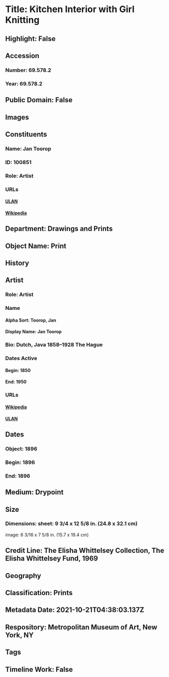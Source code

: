 # Title: Kitchen Interior with Girl Knitting
## Highlight: False
## Accession
### Number: 69.578.2
### Year: 69.578.2
## Public Domain: False
## Images
## Constituents
### Name: Jan Toorop
### ID: 100851
### Role: Artist
### URLs
#### [ULAN](http://vocab.getty.edu/page/ulan/500017535)
#### [Wikipedia](https://www.wikidata.org/wiki/Q369416)
## Department: Drawings and Prints
## Object Name: Print
## History
## Artist
### Role: Artist
### Name
#### Alpha Sort: Toorop, Jan
#### Display Name: Jan Toorop
### Bio: Dutch, Java 1858–1928 The Hague
### Dates Active
#### Begin: 1850
#### End: 1950
### URLs
#### [Wikipedia](https://www.wikidata.org/wiki/Q369416)
#### [ULAN](http://vocab.getty.edu/page/ulan/500017535)
## Dates
### Object: 1896
### Begin: 1896
### End: 1896
## Medium: Drypoint
## Size
### Dimensions: sheet: 9 3/4 x 12 5/8 in. (24.8 x 32.1 cm)
image: 6 3/16 x 7 5/8 in. (15.7 x 19.4 cm)
## Credit Line: The Elisha Whittelsey Collection, The Elisha Whittelsey Fund, 1969
## Geography
## Classification: Prints
## Metadata Date: 2021-10-21T04:38:03.137Z
## Respository: Metropolitan Museum of Art, New York, NY
## Tags
## Timeline Work: False